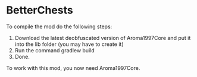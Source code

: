 BetterChests
============

To compile the mod do the following steps:
1. Download the latest deobfuscated version of Aroma1997Core and put it into the lib folder (you may have to create it)
2. Run the command gradlew build
3. Done.




To work with this mod, you now need Aroma1997Core.